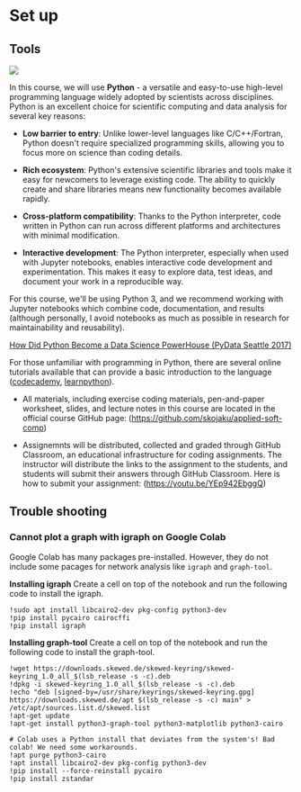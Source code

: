 # Set up

## Tools

![](https://lh6.googleusercontent.com/proxy/GZzRcuxWfjywsYP0tHbDXG9sd8M0X85QSE6cJ7XGnu3S1D63w81USLd3eCwjF_pNjvZko5fwCfRSoEE_f1G1sTgP8pCccUk9FI992V29BucEeeMiU_LvrA)

In this course, we will use **Python** - a versatile and easy-to-use high-level programming language widely adopted by scientists across disciplines. Python is an excellent choice for scientific computing and data analysis for several key reasons:

- **Low barrier to entry**: Unlike lower-level languages like C/C++/Fortran, Python doesn't require specialized programming skills, allowing you to focus more on science than coding details.

- **Rich ecosystem**: Python's extensive scientific libraries and tools make it easy for newcomers to leverage existing code. The ability to quickly create and share libraries means new functionality becomes available rapidly.

- **Cross-platform compatibility**: Thanks to the Python interpreter, code written in Python can run across different platforms and architectures with minimal modification.

- **Interactive development**: The Python interpreter, especially when used with Jupyter notebooks, enables interactive code development and experimentation. This makes it easy to explore data, test ideas, and document your work in a reproducible way.

For this course, we'll be using Python 3, and we recommend working with Jupyter notebooks which combine code, documentation, and results (although personally, I avoid notebooks as much as possible in research for maintainability and reusability).


[How Did Python Become a Data Science PowerHouse (PyData Seattle 2017)](https://www.youtube.com/watch?v=fk8ATuMUltU)


For those unfamiliar with programming in Python, there are several online tutorials available that can provide a basic introduction to the language ([codecademy](https://www.codecademy.com/learn/learn-python), [learnpython](https://www.learnpython.org/)).


- All materials, including exercise coding materials, pen-and-paper worksheet, slides, and lecture notes in this course are located in the official course GitHub page: (https://github.com/skojaku/applied-soft-comp)

- Assignemnts will be distributed, collected and graded through GitHub Classroom, an educational infrastructure for coding assignments. The instructor will distribute the links to the assignment to the students, and students will submit their answers through GitHub Classroom. Here is how to submit your assignment: (https://youtu.be/YEp942EbggQ)


## Trouble shooting

### Cannot plot a graph with igraph on Google Colab

Google Colab has many packages pre-installed. However, they do not include some pacages for network analysis like `igraph` and `graph-tool`.

**Installing igraph**
Create a cell on top of the notebook and run the following code to install the igraph.
```
!sudo apt install libcairo2-dev pkg-config python3-dev
!pip install pycairo cairocffi
!pip install igraph
```

**Installing graph-tool**
Create a cell on top of the notebook and run the following code to install the graph-tool.
```
!wget https://downloads.skewed.de/skewed-keyring/skewed-keyring_1.0_all_$(lsb_release -s -c).deb
!dpkg -i skewed-keyring_1.0_all_$(lsb_release -s -c).deb
!echo "deb [signed-by=/usr/share/keyrings/skewed-keyring.gpg] https://downloads.skewed.de/apt $(lsb_release -s -c) main" > /etc/apt/sources.list.d/skewed.list
!apt-get update
!apt-get install python3-graph-tool python3-matplotlib python3-cairo

# Colab uses a Python install that deviates from the system's! Bad colab! We need some workarounds.
!apt purge python3-cairo
!apt install libcairo2-dev pkg-config python3-dev
!pip install --force-reinstall pycairo
!pip install zstandar
````

